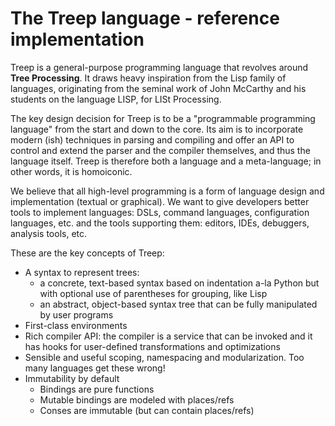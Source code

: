# The Treep language - reference implementation #

Treep is a general-purpose programming language that revolves around **Tree Processing**.
It draws heavy inspiration from the Lisp family of languages, originating from the seminal work of John McCarthy and
his students on the language LISP, for LISt Processing.

The key design decision for Treep is to be a "programmable programming language" from the start and down to the core.
Its aim is to incorporate modern (ish) techniques in parsing and compiling and offer an API to control and extend the
parser and the compiler themselves, and thus the language itself. Treep is therefore both a language and a
meta-language; in other words, it is homoiconic.

We believe that all high-level programming is a form of language design and implementation (textual or graphical).
We want to give developers better tools to implement languages: DSLs, command languages, configuration languages, etc.
and the tools supporting them: editors, IDEs, debuggers, analysis tools, etc.

These are the key concepts of Treep:
* A syntax to represent trees:
  * a concrete, text-based syntax based on indentation a-la Python but with optional use of parentheses for grouping,
    like Lisp
  * an abstract, object-based syntax tree that can be fully manipulated by user programs
* First-class environments
* Rich compiler API: the compiler is a service that can be invoked and it has hooks for user-defined transformations
  and optimizations
* Sensible and useful scoping, namespacing and modularization. Too many languages get these wrong!
* Immutability by default
  * Bindings are pure functions
  * Mutable bindings are modeled with places/refs
  * Conses are immutable (but can contain places/refs)
